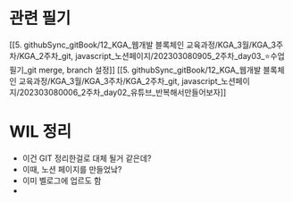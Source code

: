 
# 관련 필기 
[[5. githubSync_gitBook/12_KGA_웹개발 블록체인 교육과정/KGA_3월/KGA_3주차/KGA_2주차_git, javascript_노션페이지/202303080905_2주차_day03_⭐수업필기_git merge, branch 설정]]
[[5. githubSync_gitBook/12_KGA_웹개발 블록체인 교육과정/KGA_3월/KGA_3주차/KGA_2주차_git, javascript_노션페이지/202303080006_2주차_day02_유튜브_반복해서만들어보자]]

# WIL 정리 

- 이건 GIT 정리한걸로 대체 될거 같은데? 
- 이때, 노션 페이지를 만들었낰? 
- 이미 벨로그에 업르도 함 
- 




